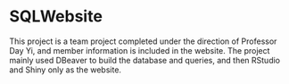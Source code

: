# SQLWebsite
This project is a team project completed under the direction of Professor Day Yi, and member information is included in the website. The project mainly used DBeaver to build the database and queries, and then RStudio and Shiny only as the website.
